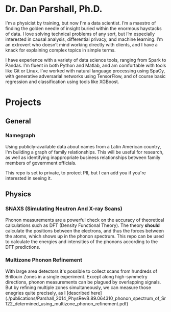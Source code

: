 # Dr. Dan Parshall, Ph.D.
I'm a physicist by training, but now I'm a data scientist.  I’m a maestro of finding the golden needle of insight buried within the enormous haystacks of data.  I love solving technical problems of any sort, but I’m especially interested in causal analysis, differential privacy, and machine learning.  I’m an extrovert who doesn’t mind working directly with clients, and I have a knack for explaining complex topics in simple terms.

I have experience with a variety of data science tools, ranging from Spark to Pandas.  I’m fluent in both Python and Matlab, and am comfortable with tools like Git or Linux.  I’ve worked with natural language processing using SpaCy, with generative adversarial networks using TensorFlow, and of course basic regression and classification using tools like XGBoost.


# Projects

## General

### Namegraph
Using publicly-available data about names from a Latin American country, I'm building a graph of family relationships.  This will be useful for research, as well as identifying inappropriate business relationships between family members of government officials.

This repo is set to private, to protect PII, but I can add you if you're interested in seeing it.


## Physics

### SNAXS (Simulating Neutron And X-ray Scans)
Phonon measurements are a powerful check on the accuracy of theoretical calculations such as DFT (Density Functional Theory).  The theory **should** calculate the positions between the electrons, and thus the forces between the atoms, which shows up in the phonon spectrum.  This repo can be used to calculate the energies and intensities of the phonons according to the DFT predictions.


### Multizone Phonon Refinement
With large area detectors it's possible to collect scans from hundreds of Brillouin Zones in a single experiment.  Except along high-symmetry directions, phonon measurements can be plagued by overlapping signals.  But by refining multiple zones simultaneously, we can measure those enegries quite precisely, as I [described here] (./publications/Parshall_2014_PhysRevB.89.064310_phonon_spectrum_of_Sr122_determined_using_multizone_phonon_refinement.pdf)




<!--
**danparshall/danparshall** is a ✨ _special_ ✨ repository because its `README.md` (this file) appears on your GitHub profile.

Here are some ideas to get you started:

- 🔭 I’m currently working on ...
- 🌱 I’m currently learning ...
- 👯 I’m looking to collaborate on ...
- 🤔 I’m looking for help with ...
- 💬 Ask me about ...
- 📫 How to reach me: ...
- 😄 Pronouns: ...
- ⚡ Fun fact: ...
-->
